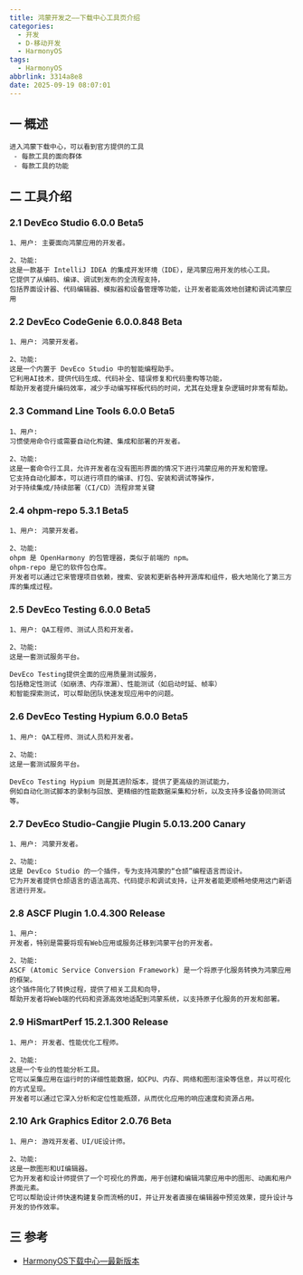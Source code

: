 ```yaml
---
title: 鸿蒙开发之——下载中心工具页介绍
categories:
  - 开发
  - D-移动开发
  - HarmonyOS
tags:
  - HarmonyOS
abbrlink: 3314a8e8
date: 2025-09-19 08:07:01
---
```

## 一 概述

```
进入鸿蒙下载中心，可以看到官方提供的工具
 - 每款工具的面向群体
 - 每款工具的功能
```

<!--more-->

## 二 工具介绍

### 2.1 DevEco Studio 6.0.0 Beta5

```
1、用户: 主要面向鸿蒙应用的开发者。

2、功能: 
这是一款基于 IntelliJ IDEA 的集成开发环境（IDE），是鸿蒙应用开发的核心工具。
它提供了从编码、编译、调试到发布的全流程支持，
包括界面设计器、代码编辑器、模拟器和设备管理等功能，让开发者能高效地创建和调试鸿蒙应用
```

### 2.2 DevEco CodeGenie 6.0.0.848 Beta

```
1、用户: 鸿蒙开发者。

2、功能: 
这是一个内置于 DevEco Studio 中的智能编程助手。
它利用AI技术，提供代码生成、代码补全、错误修复和代码重构等功能，
帮助开发者提升编码效率，减少手动编写样板代码的时间，尤其在处理复杂逻辑时非常有帮助。
```

### 2.3 Command Line Tools 6.0.0 Beta5

```
1、用户: 
习惯使用命令行或需要自动化构建、集成和部署的开发者。

2、功能: 
这是一套命令行工具，允许开发者在没有图形界面的情况下进行鸿蒙应用的开发和管理。
它支持自动化脚本，可以进行项目的编译、打包、安装和调试等操作，
对于持续集成/持续部署（CI/CD）流程非常关键
```

### 2.4 ohpm-repo 5.3.1 Beta5

```
1、用户: 鸿蒙开发者。

2、功能: 
ohpm 是 OpenHarmony 的包管理器，类似于前端的 npm。
ohpm-repo 是它的软件包仓库。
开发者可以通过它来管理项目依赖，搜索、安装和更新各种开源库和组件，极大地简化了第三方库的集成过程。
```

### 2.5 DevEco Testing 6.0.0 Beta5 

```
1、用户: QA工程师、测试人员和开发者。

2、功能: 
这是一套测试服务平台。

DevEco Testing提供全面的应用质量测试服务，
包括稳定性测试（如崩溃、内存泄漏）、性能测试（如启动时延、帧率）
和智能探索测试，可以帮助团队快速发现应用中的问题。
```

### 2.6 DevEco Testing Hypium 6.0.0 Beta5

```
1、用户: QA工程师、测试人员和开发者。

2、功能: 
这是一套测试服务平台。

DevEco Testing Hypium 则是其进阶版本，提供了更高级的测试能力，
例如自动化测试脚本的录制与回放、更精细的性能数据采集和分析，以及支持多设备协同测试等。
```

### 2.7 DevEco Studio-Cangjie Plugin 5.0.13.200 Canary

```
1、用户: 鸿蒙开发者。

2、功能: 
这是 DevEco Studio 的一个插件，专为支持鸿蒙的“仓颉”编程语言而设计。
它为开发者提供仓颉语言的语法高亮、代码提示和调试支持，让开发者能更顺畅地使用这门新语言进行开发。
```

### 2.8 ASCF Plugin 1.0.4.300 Release

```
1、用户: 
开发者，特别是需要将现有Web应用或服务迁移到鸿蒙平台的开发者。

2、功能: 
ASCF (Atomic Service Conversion Framework) 是一个将原子化服务转换为鸿蒙应用的框架。
这个插件简化了转换过程，提供了相关工具和向导，
帮助开发者将Web端的代码和资源高效地适配到鸿蒙系统，以支持原子化服务的开发和部署。
```

### 2.9 HiSmartPerf 15.2.1.300 Release

```
1、用户: 开发者、性能优化工程师。

2、功能: 
这是一个专业的性能分析工具。
它可以采集应用在运行时的详细性能数据，如CPU、内存、网络和图形渲染等信息，并以可视化的方式呈现。
开发者可以通过它深入分析和定位性能瓶颈，从而优化应用的响应速度和资源占用。
```

### 2.10 Ark Graphics Editor 2.0.76 Beta

```
1、用户: 游戏开发者、UI/UE设计师。

2、功能: 
这是一款图形和UI编辑器。
它为开发者和设计师提供了一个可视化的界面，用于创建和编辑鸿蒙应用中的图形、动画和用户界面元素。
它可以帮助设计师快速构建复杂而流畅的UI，并让开发者直接在编辑器中预览效果，提升设计与开发的协作效率。
```

## 三 参考

* [HarmonyOS下载中心—最新版本](https://developer.huawei.com/consumer/cn/download/)